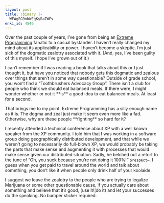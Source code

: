 ```yaml
---
layout: post
title: !binary |-
  WFAgRG9nbWEgKyBaZWFs
enki_id: 4546
---
```


Over the past couple of years, I’ve gone from being an
<a href="http://www.extremeprogramming.org">Extreme Programming</a>
fanatic to a casual bystander. I haven’t really changed my mind about
its applicability or power. I haven’t become a skeptic. I’m just sick of
the dogmatic zealotry associated with it. (And, yes, I’ve been guilty of
this myself. I hope I’ve grown out of it.)

<P>
I can’t remember if I was reading a book that talks about this or I just
thought it, but have you noticed that nobody gets this dogmatic and
zealous over things that aren’t in some way questionable? Outside of
grade school, you won’t find a “Toothbrushers Advocacy Group”. There
isn’t a club for people who think we should eat balanced meals. If there
were, I might wonder whether or not it **is** a good idea to eat
balanced meals. At least for a second.

<P>
That brings me to my point. Extreme Programming has a silly enough name
as it is. The dogma and zeal just make it seem even more like a fad.
Otherwise, why are these people **fighting** so hard for it?

<P>
I recently attended a technical conference about XP with a well known
speaker from the XP community. I told him that I was working in a
software group doing geographically distributed development, and that
while we weren’t going to necessarily do full-blown XP, we would
probably be taking the parts that make sense and augmenting it with
processes that would make sense given our distributed situation. Sadly,
he belched out a retort to the tune of “Oh, you suck because you’re not
doing it 100%!” <code>$respect—</code>. I guess when you get paid to
travel around the world and talk about something, you don’t like it when
people only drink half of your koolaide.

<P>
I suggest we leave the zealotry to the people who are trying to legalize
Marijuana or some other questionable cause. If you actually care about
something and believe that it’s good, (use it\|do it) and let your
successes do the speaking. No bumper sticker required.
